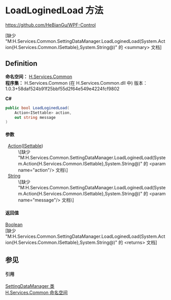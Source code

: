 # LoadLoginedLoad 方法
https://github.com/HeBianGu/WPF-Control

\[缺少 "M:H.Services.Common.SettingDataManager.LoadLoginedLoad(System.Action{H.Services.Common.ISettable},System.String@)" 的 &lt;summary&gt; 文档\]



## Definition
**命名空间：** <a href="b9cdd84f-6623-a51a-f53b-465103ced202">H.Services.Common</a>  
**程序集：** H.Services.Common (在 H.Services.Common.dll 中) 版本：1.0.3+58daf524b91f25bbf55d2f64e549e4224fcf9802

**C#**
``` C#
public bool LoadLoginedLoad(
	Action<ISettable> action,
	out string message
)
```



#### 参数
<dl><dt>  <a href="https://learn.microsoft.com/dotnet/api/system.action-1" target="_blank" rel="noopener noreferrer">Action</a>(<a href="f71c8875-252b-383d-f889-640e23500533">ISettable</a>)</dt><dd>\[缺少 "M:H.Services.Common.SettingDataManager.LoadLoginedLoad(System.Action{H.Services.Common.ISettable},System.String@)" 的 &lt;param name="action"/&gt; 文档\]</dd><dt>  <a href="https://learn.microsoft.com/dotnet/api/system.string" target="_blank" rel="noopener noreferrer">String</a></dt><dd>\[缺少 "M:H.Services.Common.SettingDataManager.LoadLoginedLoad(System.Action{H.Services.Common.ISettable},System.String@)" 的 &lt;param name="message"/&gt; 文档\]</dd></dl>

#### 返回值
<a href="https://learn.microsoft.com/dotnet/api/system.boolean" target="_blank" rel="noopener noreferrer">Boolean</a>  
\[缺少 "M:H.Services.Common.SettingDataManager.LoadLoginedLoad(System.Action{H.Services.Common.ISettable},System.String@)" 的 &lt;returns&gt; 文档\]

## 参见


#### 引用
<a href="540efac3-344f-57b3-c854-02c248546876">SettingDataManager 类</a>  
<a href="b9cdd84f-6623-a51a-f53b-465103ced202">H.Services.Common 命名空间</a>  
